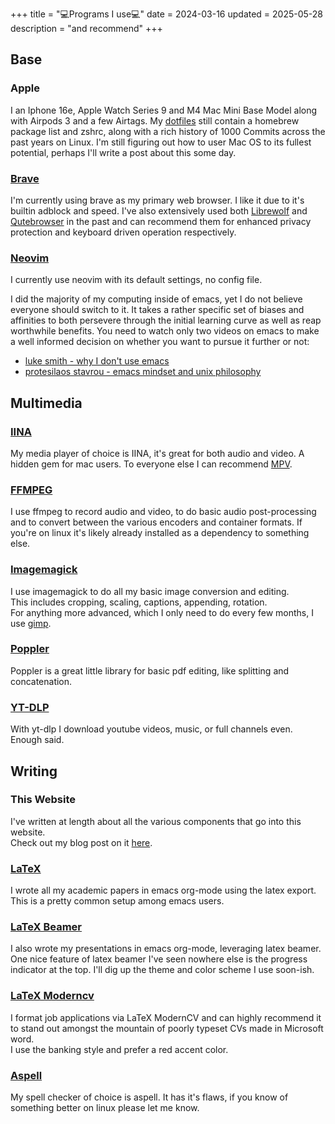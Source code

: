 +++
title = "💻Programs I use💻"
date = 2024-03-16
updated = 2025-05-28
description = "and recommend"
+++

## Base

### Apple

I an Iphone 16e, Apple Watch Series 9 and M4 Mac Mini Base Model along with Airpods 3 and a few Airtags.
My [dotfiles](https://github.com/port19x/dotfiles) still contain a homebrew package list and zshrc, along with a rich history of 1000 Commits across the past  years on Linux.
I'm still figuring out how to user Mac OS to its fullest potential, perhaps I'll write a post about this some day.

### [Brave](https://brave.com/)

I'm currently using brave as my primary web browser. I like it due to it's builtin adblock and speed. I've also extensively used both [Librewolf](https://librewolf.net/) and [Qutebrowser](https://qutebrowser.org/) in the past and can recommend them for enhanced privacy protection and keyboard driven operation respectively.

### [Neovim](https://neovim.io/)

I currently use neovim with its default settings, no config file.

I did the majority of my computing inside of emacs, yet I do not believe everyone should switch to it.
It takes a rather specific set of biases and affinities to both persevere through the initial learning curve as well as reap worthwhile benefits.
You need to watch only two videos on emacs to make a well informed decision on whether you want to pursue it further or not:
- [luke smith - why I don't use emacs](https://youtu.be/1mr3issv79s)
- [protesilaos stavrou - emacs mindset and unix philosophy](https://youtu.be/qTncc2lI6OI)

## Multimedia

### [IINA](https://iina.io/)

My media player of choice is IINA, it's great for both audio and video. A hidden gem for mac users.
To everyone else I can recommend [MPV](https://mpv.io/).

### [FFMPEG](https://ffmpeg.org/)

I use ffmpeg to record audio and video, to do basic audio post-processing and to convert between the various encoders and container formats.
If you're on linux it's likely already installed as a dependency to something else.

### [Imagemagick](https://imagemagick.org/)

I use imagemagick to do all my basic image conversion and editing. \
This includes cropping, scaling, captions, appending, rotation. \
For anything more advanced, which I only need to do every few months, I use [gimp](https://www.gimp.org/).

### [Poppler](https://poppler.freedesktop.org/)

Poppler is a great little library for basic pdf editing, like splitting and concatenation.

### [YT-DLP](https://github.com/yt-dlp/yt-dlp)

With yt-dlp I download youtube videos, music, or full channels even. \
Enough said.

## Writing

### This Website

I've written at length about all the various components that go into this website. \
Check out my blog post on it [here](https://port19.xyz/tech/blog/).

### [LaTeX](https://www.latex-project.org/)

I wrote all my academic papers in emacs org-mode using the latex export. \
This is a pretty common setup among emacs users.

### [LaTeX Beamer](https://latex-beamer.com/quick-start/)

I also wrote my presentations in emacs org-mode, leveraging latex beamer. \
One nice feature of latex beamer I've seen nowhere else is the progress indicator at the top.
I'll dig up the theme and color scheme I use soon-ish.

### [LaTeX Moderncv](https://github.com/moderncv/moderncv)

I format job applications via LaTeX ModernCV and can highly recommend it to stand out amongst the mountain of poorly typeset CVs made in Microsoft word. \
I use the banking style and prefer a red accent color.

### [Aspell](http://aspell.net/)

My spell checker of choice is aspell.
It has it's flaws, if you know of something better on linux please let me know.
